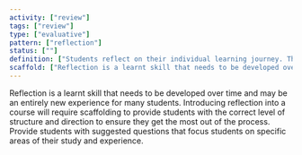 ```yaml
---
activity: ["review"]
tags: ["review"]
type: ["evaluative"]
pattern: ["reflection"]
status: [""]
definition: ["Students reflect on their individual learning journey. They are asked to personalise the key aspects they have learnt, what was influential, and what triggered change and growth. "]
scaffold: ["Reflection is a learnt skill that needs to be developed over time and may be an entirely new experience for many students. Introducing reflection into a course will require scaffolding to provide students with the correct level of structure and direction to ensure they get the most out of the process. Provide students with suggested questions that focus students on specific areas of their study and experience."]
---
```


Reflection is a learnt skill that needs to be developed over time and may be an entirely new experience for many students. Introducing reflection into a course will require scaffolding to provide students with the correct level of structure and direction to ensure they get the most out of the process. Provide students with suggested questions that focus students on specific areas of their study and experience.
